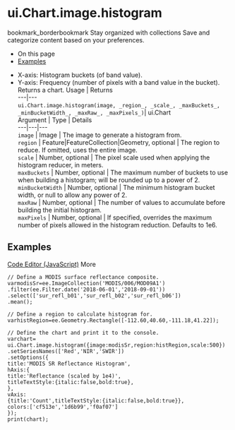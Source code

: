  
#  ui.Chart.image.histogram
bookmark_borderbookmark Stay organized with collections  Save and categorize content based on your preferences.
  * On this page
  * [Examples](https://developers.google.com/earth-engine/apidocs/ui-chart-image-histogram#examples)


- X-axis: Histogram buckets (of band value).
- Y-axis: Frequency (number of pixels with a band value in the bucket).
Returns a chart.
Usage | Returns  
---|---  
`ui.Chart.image.histogram(image, _region_, _scale_, _maxBuckets_, _minBucketWidth_, _maxRaw_, _maxPixels_)`|  ui.Chart  
Argument | Type | Details  
---|---|---  
`image` | Image | The image to generate a histogram from.  
`region` | Feature|FeatureCollection|Geometry, optional | The region to reduce. If omitted, uses the entire image.  
`scale` | Number, optional | The pixel scale used when applying the histogram reducer, in meters.  
`maxBuckets` | Number, optional | The maximum number of buckets to use when building a histogram; will be rounded up to a power of 2.  
`minBucketWidth` | Number, optional | The minimum histogram bucket width, or null to allow any power of 2.  
`maxRaw` | Number, optional | The number of values to accumulate before building the initial histogram.  
`maxPixels` | Number, optional | If specified, overrides the maximum number of pixels allowed in the histogram reduction. Defaults to 1e6.  
## Examples
[Code Editor (JavaScript)](https://developers.google.com/earth-engine/apidocs/ui-chart-image-histogram#code-editor-javascript-sample) More
```
// Define a MODIS surface reflectance composite.
varmodisSr=ee.ImageCollection('MODIS/006/MOD09A1')
.filter(ee.Filter.date('2018-06-01','2018-09-01'))
.select(['sur_refl_b01','sur_refl_b02','sur_refl_b06'])
.mean();

// Define a region to calculate histogram for.
varhistRegion=ee.Geometry.Rectangle([-112.60,40.60,-111.18,41.22]);

// Define the chart and print it to the console.
varchart=
ui.Chart.image.histogram({image:modisSr,region:histRegion,scale:500})
.setSeriesNames(['Red','NIR','SWIR'])
.setOptions({
title:'MODIS SR Reflectance Histogram',
hAxis:{
title:'Reflectance (scaled by 1e4)',
titleTextStyle:{italic:false,bold:true},
},
vAxis:
{title:'Count',titleTextStyle:{italic:false,bold:true}},
colors:['cf513e','1d6b99','f0af07']
});
print(chart);
```

